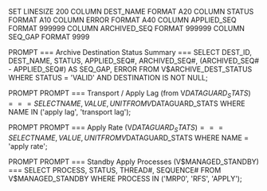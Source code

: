 SET LINESIZE 200
COLUMN DEST_NAME FORMAT A20
COLUMN STATUS FORMAT A10
COLUMN ERROR FORMAT A40
COLUMN APPLIED_SEQ FORMAT 999999
COLUMN ARCHIVED_SEQ FORMAT 999999
COLUMN SEQ_GAP FORMAT 9999

PROMPT === Archive Destination Status Summary ===
SELECT DEST_ID,
       DEST_NAME,
       STATUS,
       APPLIED_SEQ#,
       ARCHIVED_SEQ#,
       (ARCHIVED_SEQ# - APPLIED_SEQ#) AS SEQ_GAP,
       ERROR
  FROM V$ARCHIVE_DEST_STATUS
 WHERE STATUS = 'VALID'
   AND DESTINATION IS NOT NULL;

PROMPT
PROMPT === Transport / Apply Lag (from V$DATAGUARD_STATS) ===
SELECT NAME, VALUE, UNIT
  FROM V$DATAGUARD_STATS
 WHERE NAME IN ('apply lag', 'transport lag');

PROMPT
PROMPT === Apply Rate (V$DATAGUARD_STATS) ===
SELECT NAME, VALUE, UNIT
  FROM V$DATAGUARD_STATS
 WHERE NAME = 'apply rate';

PROMPT
PROMPT === Standby Apply Processes (V$MANAGED_STANDBY) ===
SELECT PROCESS, STATUS, THREAD#, SEQUENCE#
  FROM V$MANAGED_STANDBY
 WHERE PROCESS IN ('MRP0', 'RFS', 'APPLY');
